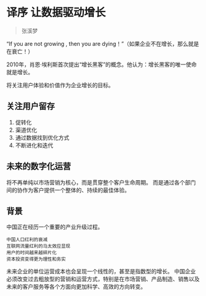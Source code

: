 # 译序 让数据驱动增长
> 张溪梦

“If you are not growing , then you are dying！”（如果企业不在增长，那么就是在衰亡！）

2010年，肖恩·埃利斯首次提出“增长黑客”的概念。他认为：增长黑客的唯一使命就是增长。

将关注用户体验和价值作为企业增长的目标。

## 关注用户留存

1. 促转化
2. 渠道优化
3. 通过数据找到优化方式
4. 不断进化和迭代

## 未来的数字化运营

将不再单纯以市场营销为核心，而是贯穿整个客户生命周期。
而是通过各个部门间的协作为客户提供一个整体的、持续的最佳体验。

## 背景

中国正在经历一个重要的产业升级过程。
```text
中国人口红利的衰减
互联网流量红利的马太效应显现
用户的时间越来越碎片化
资本投资变得更为理性和务实
```

未来企业的单位运营成本也会呈现一个线性的，甚至是指数型的增长。
中国企业必须改变过去粗放型的营销和运营方式，特别是在市场营销、产品制造、销售以及未来的客户服务等各个方面向更加科学、高效的方向转变。
